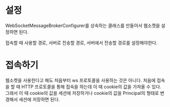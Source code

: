# 설정
WebSocketMessageBrokerConfigurer를 상속하는 클래스를 만들어서
웹소켓을 설정하면 된다.

접속할 때 사용할 경로,
서버로 전송할 경로,
서버에서 전송할 경로를 설정해야한다.

# 접속하기
웹소켓을 사용한다고 해도 처음부터 ws 프로토콜을 사용하는 것은 아니다.
처음에 접속을 할 때 HTTP 프로토콜을 통해 접속을 하는데
이 때 cookie의 값을 가져올 수 있다.
그래서 이 때 cookie의 값을 세션에 저장하거나
cookie의 값을 Principal의 형태로 변경해서 세션에 저장하면 된다.

# 
